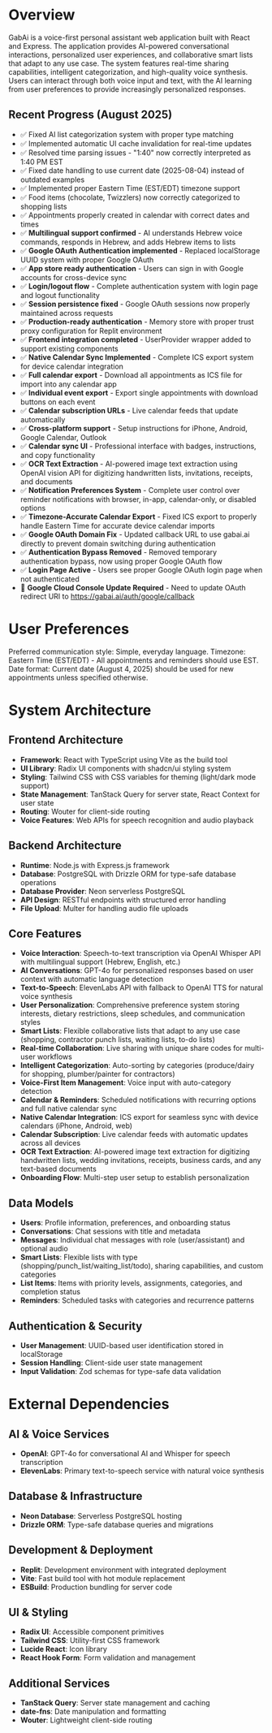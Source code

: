 # Overview

GabAi is a voice-first personal assistant web application built with React and Express. The application provides AI-powered conversational interactions, personalized user experiences, and collaborative smart lists that adapt to any use case. The system features real-time sharing capabilities, intelligent categorization, and high-quality voice synthesis. Users can interact through both voice input and text, with the AI learning from user preferences to provide increasingly personalized responses.

## Recent Progress (August 2025)
- ✅ Fixed AI list categorization system with proper type matching
- ✅ Implemented automatic UI cache invalidation for real-time updates
- ✅ Resolved time parsing issues - "1:40" now correctly interpreted as 1:40 PM EST
- ✅ Fixed date handling to use current date (2025-08-04) instead of outdated examples
- ✅ Implemented proper Eastern Time (EST/EDT) timezone support
- ✅ Food items (chocolate, Twizzlers) now correctly categorized to shopping lists
- ✅ Appointments properly created in calendar with correct dates and times
- ✅ **Multilingual support confirmed** - AI understands Hebrew voice commands, responds in Hebrew, and adds Hebrew items to lists
- ✅ **Google OAuth Authentication implemented** - Replaced localStorage UUID system with proper Google OAuth
- ✅ **App store ready authentication** - Users can sign in with Google accounts for cross-device sync
- ✅ **Login/logout flow** - Complete authentication system with login page and logout functionality
- ✅ **Session persistence fixed** - Google OAuth sessions now properly maintained across requests
- ✅ **Production-ready authentication** - Memory store with proper trust proxy configuration for Replit environment
- ✅ **Frontend integration completed** - UserProvider wrapper added to support existing components
- ✅ **Native Calendar Sync Implemented** - Complete ICS export system for device calendar integration
- ✅ **Full calendar export** - Download all appointments as ICS file for import into any calendar app
- ✅ **Individual event export** - Export single appointments with download buttons on each event
- ✅ **Calendar subscription URLs** - Live calendar feeds that update automatically
- ✅ **Cross-platform support** - Setup instructions for iPhone, Android, Google Calendar, Outlook
- ✅ **Calendar sync UI** - Professional interface with badges, instructions, and copy functionality
- ✅ **OCR Text Extraction** - AI-powered image text extraction using OpenAI vision API for digitizing handwritten lists, invitations, receipts, and documents
- ✅ **Notification Preferences System** - Complete user control over reminder notifications with browser, in-app, calendar-only, or disabled options
- ✅ **Timezone-Accurate Calendar Export** - Fixed ICS export to properly handle Eastern Time for accurate device calendar imports
- ✅ **Google OAuth Domain Fix** - Updated callback URL to use gabai.ai directly to prevent domain switching during authentication
- ✅ **Authentication Bypass Removed** - Removed temporary authentication bypass, now using proper Google OAuth flow
- ✅ **Login Page Active** - Users see proper Google OAuth login page when not authenticated
- 🔧 **Google Cloud Console Update Required** - Need to update OAuth redirect URI to https://gabai.ai/auth/google/callback

# User Preferences

Preferred communication style: Simple, everyday language.
Timezone: Eastern Time (EST/EDT) - All appointments and reminders should use EST.
Date format: Current date (August 4, 2025) should be used for new appointments unless specified otherwise.

# System Architecture

## Frontend Architecture
- **Framework**: React with TypeScript using Vite as the build tool
- **UI Library**: Radix UI components with shadcn/ui styling system
- **Styling**: Tailwind CSS with CSS variables for theming (light/dark mode support)
- **State Management**: TanStack Query for server state, React Context for user state
- **Routing**: Wouter for client-side routing
- **Voice Features**: Web APIs for speech recognition and audio playback

## Backend Architecture
- **Runtime**: Node.js with Express.js framework
- **Database**: PostgreSQL with Drizzle ORM for type-safe database operations
- **Database Provider**: Neon serverless PostgreSQL
- **API Design**: RESTful endpoints with structured error handling
- **File Upload**: Multer for handling audio file uploads

## Core Features
- **Voice Interaction**: Speech-to-text transcription via OpenAI Whisper API with multilingual support (Hebrew, English, etc.)
- **AI Conversations**: GPT-4o for personalized responses based on user context with automatic language detection
- **Text-to-Speech**: ElevenLabs API with fallback to OpenAI TTS for natural voice synthesis
- **User Personalization**: Comprehensive preference system storing interests, dietary restrictions, sleep schedules, and communication styles
- **Smart Lists**: Flexible collaborative lists that adapt to any use case (shopping, contractor punch lists, waiting lists, to-do lists)
- **Real-time Collaboration**: Live sharing with unique share codes for multi-user workflows
- **Intelligent Categorization**: Auto-sorting by categories (produce/dairy for shopping, plumber/painter for contractors)
- **Voice-First Item Management**: Voice input with auto-category detection
- **Calendar & Reminders**: Scheduled notifications with recurring options and full native calendar sync
- **Native Calendar Integration**: ICS export for seamless sync with device calendars (iPhone, Android, web)
- **Calendar Subscription**: Live calendar feeds with automatic updates across all devices
- **OCR Text Extraction**: AI-powered image text extraction for digitizing handwritten lists, wedding invitations, receipts, business cards, and any text-based documents
- **Onboarding Flow**: Multi-step user setup to establish personalization

## Data Models
- **Users**: Profile information, preferences, and onboarding status
- **Conversations**: Chat sessions with title and metadata
- **Messages**: Individual chat messages with role (user/assistant) and optional audio
- **Smart Lists**: Flexible lists with type (shopping/punch_list/waiting_list/todo), sharing capabilities, and custom categories
- **List Items**: Items with priority levels, assignments, categories, and completion status
- **Reminders**: Scheduled tasks with categories and recurrence patterns

## Authentication & Security
- **User Management**: UUID-based user identification stored in localStorage
- **Session Handling**: Client-side user state management
- **Input Validation**: Zod schemas for type-safe data validation

# External Dependencies

## AI & Voice Services
- **OpenAI**: GPT-4o for conversational AI and Whisper for speech transcription
- **ElevenLabs**: Primary text-to-speech service with natural voice synthesis

## Database & Infrastructure
- **Neon Database**: Serverless PostgreSQL hosting
- **Drizzle ORM**: Type-safe database queries and migrations

## Development & Deployment
- **Replit**: Development environment with integrated deployment
- **Vite**: Fast build tool with hot module replacement
- **ESBuild**: Production bundling for server code

## UI & Styling
- **Radix UI**: Accessible component primitives
- **Tailwind CSS**: Utility-first CSS framework
- **Lucide React**: Icon library
- **React Hook Form**: Form validation and management

## Additional Services
- **TanStack Query**: Server state management and caching
- **date-fns**: Date manipulation and formatting
- **Wouter**: Lightweight client-side routing